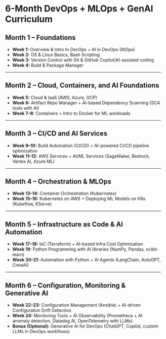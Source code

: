 # 6-Month DevOps + MLOps + GenAI Curriculum

## Month 1 – Foundations
- **Week 1:** Overview & Intro to DevOps + AI in DevOps (AIOps)
- **Week 2:** OS & Linux Basics, Bash Scripting
- **Week 3:** Version Control with Git & GitHub Copilot/AI-assisted coding
- **Week 4:** Build & Package Manager

---

## Month 2 – Cloud, Containers, and AI Foundations
- **Week 5:** Cloud & IaaS (AWS, Azure, GCP)
- **Week 6:** Artifact Repo Manager + AI-based Dependency Scanning (SCA tools with AI)
- **Week 7–8:** Containers + Intro to Docker for ML workloads

---

## Month 3 – CI/CD and AI Services
- **Week 9–10:** Build Automation (CI/CD) + AI-powered CI/CD pipeline optimization
- **Week 11–12:** AWS Services + AI/ML Services (SageMaker, Bedrock, Vertex AI, Azure ML)

---

## Month 4 – Orchestration & MLOps
- **Week 13–14:** Container Orchestration (Kubernetes)
- **Week 15–16:** Kubernetes on AWS + Deploying ML Models on K8s (Kubeflow, KServe)

---

## Month 5 – Infrastructure as Code & AI Automation
- **Week 17–18:** IaC (Terraform) + AI-based Infra Cost Optimization
- **Week 19:** Python Programming with AI libraries (NumPy, Pandas, scikit-learn)
- **Week 20–21:** Automation with Python + AI Agents (LangChain, AutoGPT, CrewAI)

---

## Month 6 – Configuration, Monitoring & Generative AI
- **Week 22–23:** Configuration Management (Ansible) + AI-driven Configuration Drift Detection
- **Week 24:** Monitoring Tools + AI Observability (Prometheus + AI anomaly detection, Datadog AI, OpenTelemetry with LLMs)
- **Bonus (Optional):** Generative AI for DevOps (ChatGPT, Copilot, custom LLMs in DevOps workflows)
